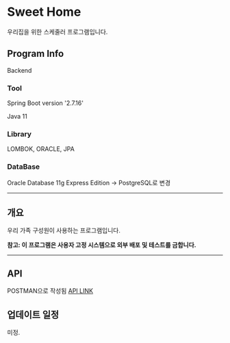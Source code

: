 # Sweet Home
  
  우리집을 위한 스케줄러 프로그램입니다.
  
## Program Info

  Backend

### Tool

Spring Boot version '2.7.16'

Java 11

### Library

LOMBOK, ORACLE, JPA

### DataBase 
  
  Oracle Database 11g Express Edition -> PostgreSQL로 변경

---

## 개요

  우리 가족 구성원이 사용하는 프로그램입니다.
  
**참고: 이 프로그램은 사용자 고정 시스템으로 외부 배포 및 테스트를 금합니다.**

---

## API 

   POSTMAN으로 작성됨 [API LINK](https://documenter.getpostman.com/view/23567315/2s9YXk4gTo)   

## 업데이트 일정

  미정.
